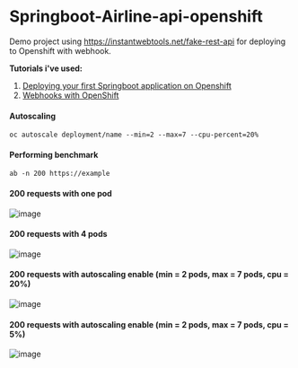 # Springboot-Airline-api-openshift
Demo project using https://instantwebtools.net/fake-rest-api for deploying to Openshift with webhook.


<strong>Tutorials i've used:</strong> 
1. [Deploying your first Springboot application on Openshift](https://medium.com/fnplus/deploying-your-first-springboot-application-on-openshift-1dd5833aaab9)
2. [Webhooks with OpenShift](https://redhat-scholars.github.io/openshift-starter-guides/rhs-openshift-starter-guides/4.9/nationalparks-java-codechanges-github.html)



#### Autoscaling
```
oc autoscale deployment/name --min=2 --max=7 --cpu-percent=20% 
```

#### Performing benchmark
```
ab -n 200 https://example
```

#### 200 requests with one pod
![image](https://user-images.githubusercontent.com/58791006/160604384-cb868419-2181-4104-8191-dc26c37e6a68.png)

#### 200 requests with 4 pods
![image](https://user-images.githubusercontent.com/58791006/160605317-09450a88-8a65-4163-b1a8-1740a2cce1d3.png)

#### 200 requests with autoscaling enable (min = 2 pods, max = 7 pods, cpu = 20%)
![image](https://user-images.githubusercontent.com/58791006/160609222-773cf413-180d-483e-98d3-49c4cfa8c608.png)

#### 200 requests with autoscaling enable (min = 2 pods, max = 7 pods, cpu = 5%)
![image](https://user-images.githubusercontent.com/58791006/160610197-5c7a5efb-9fee-4ea7-8079-7892cbda8f64.png)


